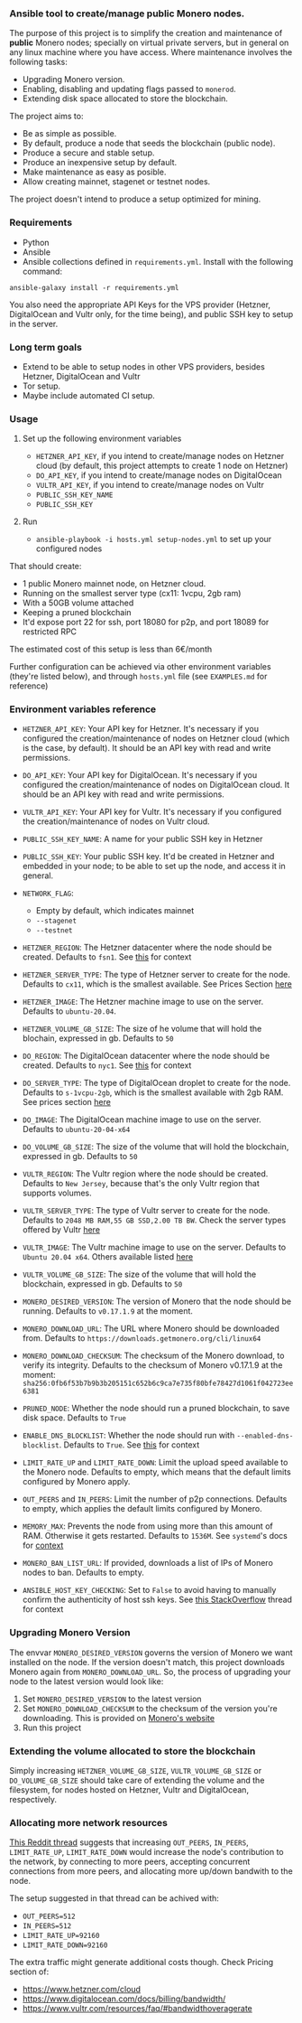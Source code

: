 ### Ansible tool to create/manage public Monero nodes.

The purpose of this project is to simplify the creation and maintenance
of **public** Monero nodes; specially on virtual private servers, but in general
on any linux machine where you have access. Where maintenance involves the
following tasks:

* Upgrading Monero version.
* Enabling, disabling and updating flags passed to `monerod`.
* Extending disk space allocated to store the blockchain.

The project aims to:

* Be as simple as possible.
* By default, produce a node that seeds the blockchain (public node).
* Produce a secure and stable setup.
* Produce an inexpensive setup by default.
* Make maintenance as easy as posible.
* Allow creating mainnet, stagenet or testnet nodes.

The project doesn't intend to produce a setup optimized for mining.

### Requirements

* Python
* Ansible
* Ansible collections defined in `requirements.yml`. Install with the following command:

```
ansible-galaxy install -r requirements.yml
```

You also need the appropriate API Keys for the VPS provider (Hetzner, DigitalOcean and Vultr only,
for the time being), and public SSH key to setup in the server.

### Long term goals

* Extend to be able to setup nodes in other VPS providers, besides Hetzner, DigitalOcean and Vultr
* Tor setup.
* Maybe include automated CI setup.

### Usage

1. Set up the following environment variables

    * `HETZNER_API_KEY`, if you intend to create/manage nodes on Hetzner cloud (by default, this project attempts to create 1 node on Hetzner)
    * `DO_API_KEY`, if you intend to create/manage nodes on DigitalOcean
    * `VULTR_API_KEY`, if you intend to create/manage nodes on Vultr
    * `PUBLIC_SSH_KEY_NAME`
    * `PUBLIC_SSH_KEY`

2. Run

    * `ansible-playbook -i hosts.yml setup-nodes.yml` to set up your configured nodes

That should create:

* 1 public Monero mainnet node, on Hetzner cloud.
* Running on the smallest server type (cx11: 1vcpu, 2gb ram)
* With a 50GB volume attached
* Keeping a pruned blockchain
* It'd expose port 22 for ssh, port 18080 for p2p, and port 18089 for restricted RPC

The estimated cost of this setup is less than 6€/month

Further configuration can be achieved via other environment variables (they're
listed below), and through `hosts.yml` file (see `EXAMPLES.md` for reference)

### Environment variables reference

* `HETZNER_API_KEY`: Your API key for Hetzner. It's necessary if you configured
the creation/maintenance of nodes on Hetzner cloud (which is the case, by default).
It should be an API key with read and write permissions.

* `DO_API_KEY`: Your API key for DigitalOcean. It's necessary if you configured
the creation/maintenance of nodes on DigitalOcean cloud.
It should be an API key with read and write permissions.

* `VULTR_API_KEY`: Your API key for Vultr. It's necessary if you configured
the creation/maintenance of nodes on Vultr cloud.

* `PUBLIC_SSH_KEY_NAME`: A name for your public SSH key in Hetzner

* `PUBLIC_SSH_KEY`: Your public SSH key. It'd be created in Hetzner and
embedded in your node; to be able to set up the node, and access it
in general.

* `NETWORK_FLAG`:
    
    * Empty by default, which indicates mainnet
    * `--stagenet`
    * `--testnet`

* `HETZNER_REGION`: The Hetzner datacenter where the node should be created.
Defaults to `fsn1`. See [this](https://docs.hetzner.com/general/others/data-centers-and-connection/) for context

* `HETZNER_SERVER_TYPE`: The type of Hetzner server to create for the node.
Defaults to `cx11`, which is the smallest available. See Prices Section
[here](https://www.hetzner.com/cloud)

* `HETZNER_IMAGE`: The Hetzner machine image to use on the server. Defaults
to `ubuntu-20.04`.

* `HETZNER_VOLUME_GB_SIZE`: The size of he volume that will hold the blochain,
expressed in gb. Defaults to `50`

* `DO_REGION`: The DigitalOcean datacenter where the node should be created.
Defaults to `nyc1`. See [this](https://www.digitalocean.com/docs/platform/availability-matrix/) for context

* `DO_SERVER_TYPE`: The type of DigitalOcean droplet to create for the node.
Defaults to `s-1vcpu-2gb`, which is the smallest available with 2gb RAM.
See prices section [here](https://www.digitalocean.com/pricing/)

* `DO_IMAGE`: The DigitalOcean machine image to use on the server. Defaults
to `ubuntu-20-04-x64`

* `DO_VOLUME_GB_SIZE`: The size of the volume that will hold the blockchain,
expressed in gb. Defaults to `50`

* `VULTR_REGION`: The Vultr region where the node should be created. Defaults to
`New Jersey`, because that's the only Vultr region that supports volumes.

* `VULTR_SERVER_TYPE`: The type of Vultr server to create for the node. Defaults
to `2048 MB RAM,55 GB SSD,2.00 TB BW`. Check the server types offered by Vultr
[here](https://api.vultr.com/v1/plans/list)

* `VULTR_IMAGE`: The Vultr machine image to use on the server. Defaults to
`Ubuntu 20.04 x64`. Others available listed [here](https://api.vultr.com/v1/os/list)

* `VULTR_VOLUME_GB_SIZE`: The size of the volume that will hold the blockchain,
expressed in gb. Defaults to `50`

* `MONERO_DESIRED_VERSION`: The version of Monero that the node should be running.
Defaults to `v0.17.1.9` at the moment.

* `MONERO_DOWNLOAD_URL`: The URL where Monero should be downloaded from. Defaults
to `https://downloads.getmonero.org/cli/linux64`

* `MONERO_DOWNLOAD_CHECKSUM`: The checksum of the Monero download, to verify
its integrity. Defaults to the checksum of Monero v0.17.1.9 at the moment:
`sha256:0fb6f53b7b9b3b205151c652b6c9ca7e735f80bfe78427d1061f042723ee6381`

* `PRUNED_NODE`: Whether the node should run a pruned blockchain, to
save disk space. Defaults to `True`

* `ENABLE_DNS_BLOCKLIST`: Whether the node should run with `--enabled-dns-blocklist`.
Defaults to `True`. See [this](https://github.com/monero-project/monero/pull/7139)
for context

* `LIMIT_RATE_UP` and `LIMIT_RATE_DOWN`: Limit the upload speed available to the Monero node. Defaults to empty, which means that the default limits configured
by Monero apply.

* `OUT_PEERS` and `IN_PEERS`: Limit the number of p2p connections. Defaults
to empty, which applies the default limits configured by Monero.

* `MEMORY_MAX`: Prevents the node from using more than this amount of RAM.
Otherwise it gets restarted. Defaults to `1536M`. See `systemd`'s docs for
[context](https://manpages.debian.org/testing/systemd/systemd.resource-control.5.en.html)

* `MONERO_BAN_LIST_URL`: If provided, downloads a list of IPs of Monero nodes
to ban. Defaults to empty.

* `ANSIBLE_HOST_KEY_CHECKING`: Set to `False` to avoid having to manually confirm
the authenticity of host ssh keys. See [this StackOverflow](https://stackoverflow.com/questions/32297456/how-to-ignore-ansible-ssh-authenticity-checking)
thread for context

### Upgrading Monero Version

The envvar `MONERO_DESIRED_VERSION` governs the version of Monero we want
installed on the node. If the version doesn't match, this project downloads
Monero again from `MONERO_DOWNLOAD_URL`. So, the process of upgrading your
node to the latest version would look like:

1. Set `MONERO_DESIRED_VERSION` to the latest version
2. Set `MONERO_DOWNLOAD_CHECKSUM` to the checksum of the version you're
downloading. This is provided on [Monero's website](https://www.getmonero.org/downloads/)
3. Run this project

### Extending the volume allocated to store the blockchain

Simply increasing `HETZNER_VOLUME_GB_SIZE`, `VULTR_VOLUME_GB_SIZE` or
`DO_VOLUME_GB_SIZE` should take care of extending the volume and the filesystem, for nodes hosted on Hetzner, Vultr and DigitalOcean, respectively.

### Allocating more network resources

[This Reddit thread](https://www.reddit.com/r/Monero/comments/ko51jj/running_a_public_node_data_transfer_rate_limits/) suggests that increasing
`OUT_PEERS`, `IN_PEERS`, `LIMIT_RATE_UP`, `LIMIT_RATE_DOWN` would increase
the node's contribution to the network, by connecting to more peers, accepting
concurrent connections from more peers, and allocating more up/down bandwith
to the node.

The setup suggested in that thread can be achived with:

* `OUT_PEERS=512`
* `IN_PEERS=512`
* `LIMIT_RATE_UP=92160`
* `LIMIT_RATE_DOWN=92160`

The extra traffic might generate additional costs though. Check Pricing section of:

* https://www.hetzner.com/cloud
* https://www.digitalocean.com/docs/billing/bandwidth/
* https://www.vultr.com/resources/faq/#bandwidthoveragerate